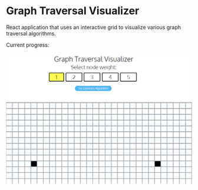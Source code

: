 # Graph Traversal Visualizer 

React application that uses an interactive grid to visualize various graph traversal algorithms. 

Current progress: 

![](gt.gif)

